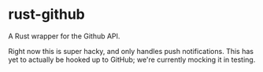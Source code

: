 rust-github
===========

A Rust wrapper for the Github API.

Right now this is super hacky, and only handles push notifications.
This has yet to actually be hooked up to GitHub; we're currently
mocking it in testing.
